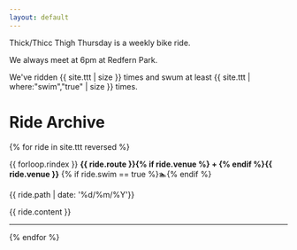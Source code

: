 ```yaml
---
layout: default
---
```


<!-- TODO / IDEAS

photos

auto milestones. years, number of rides, daylight savings

stats


 -->

Thick/Thicc Thigh Thursday is a weekly bike ride.

We always meet at 6pm at Redfern Park.

We've ridden {{ site.ttt | size }} times and swum at least {{  site.ttt | where:"swim","true" | size  }} times.

# Ride Archive

{% for ride in site.ttt reversed %}

{{ forloop.rindex }} **{{ ride.route }}{% if ride.venue %} + {% endif %}{{ ride.venue }}** {% if ride.swim == true %}🏊{% endif %} 

{{ ride.path | date: '%d/%m/%Y'}}

{{ ride.content }}

---
{% endfor %}